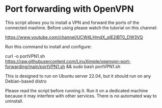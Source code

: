 # Port forwarding with OpenVPN
This script allows you to install a VPN and forward the ports of the connected mashine.
Before using please watch the tutorial on this channel:

https://www.youtube.com/channel/UCW4LHmdX_qIE2lBT0_DW3VQ


Run this command to install and configure:

 curl -o portVPN1.sh https://raw.githubusercontent.com/LinuXimple/openvpn-port-forwarding/main/portVPN1.sh && sudo bash portVPN1.sh


This is designed to run on Ubuntu server 22.04, but it should run on any Debian-based distro


Please read the script before running it.
Run it on a dedicated machine because it may interfere with other services.
There is no automated way to uninstall.
